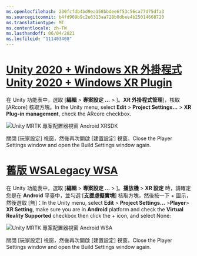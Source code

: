 ```yaml
---
ms.openlocfilehash: 230fcfdb4bd9ea158bbdee6f53c56ca77d75dfa3
ms.sourcegitcommit: b4fd969b9c2e6313aa728b0dbee4b25014668720
ms.translationtype: MT
ms.contentlocale: zh-TW
ms.lasthandoff: 06/04/2021
ms.locfileid: "111403408"
---
```

# <a name="unity-2020--windows-xr-plugin"></a>[<span data-ttu-id="5e967-101">Unity 2020 + Windows XR 外掛程式</span><span class="sxs-lookup"><span data-stu-id="5e967-101">Unity 2020 + Windows XR Plugin</span></span>](#tab/winxr)

<span data-ttu-id="5e967-102">在 Unity 功能表中，選取 [**編輯**  >  **專案設定 ...**  >  ]。**XR 外掛程式管理**]，核取 [ARcore] 核取方塊。</span><span class="sxs-lookup"><span data-stu-id="5e967-102">In the Unity menu, select **Edit** > **Project Settings...** > **XR Plug-in management**, check the ARcore checkbox.</span></span>

![Unity MRTK 專案配置器視窗 Android XRSDK](../images/mr-learning-asa/asa-05-section3-step1-2-1-XRSDK-android.png)

<span data-ttu-id="5e967-104">關閉 [玩家設定] 視窗，然後再次開啟 [建置設定] 視窗。</span><span class="sxs-lookup"><span data-stu-id="5e967-104">Close the Player Settings window and open the Build Settings window again.</span></span>

# <a name="legacy-wsa"></a>[<span data-ttu-id="5e967-105">舊版 WSA</span><span class="sxs-lookup"><span data-stu-id="5e967-105">Legacy WSA</span></span>](#tab/wsa)

<span data-ttu-id="5e967-106">在 Unity 功能表中，選取 [**編輯**  >  **專案設定 ...**  > ]。**播放機** > **XR 設定** 時，請確定您是在 **Android** 平臺中，並勾選 [**支援虛擬實境**] 核取方塊，然後按一下 + 圖示，然後選取 [無]：</span><span class="sxs-lookup"><span data-stu-id="5e967-106">In the Unity menu, select **Edit** > **Project Settings...** >**Player**> **XR Setting**, make sure you are in **Android** platform and check the **Virtual Reality Supported** checkbox then click the + icon, and select None:</span></span>

![Unity MRTK 專案配置器視窗 Android WSA](../images/mr-learning-asa/asa-05-section3-step1-2-1-Legacy.PNG)

<span data-ttu-id="5e967-108">關閉 [玩家設定] 視窗，然後再次開啟 [建置設定] 視窗。</span><span class="sxs-lookup"><span data-stu-id="5e967-108">Close the Player Settings window and open the Build Settings window again.</span></span>
